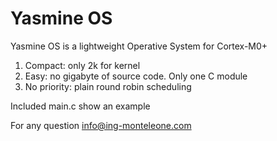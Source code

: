 Yasmine OS
==========

Yasmine OS is a lightweight Operative System for Cortex-M0+

1. Compact: only 2k for kernel
2. Easy: no gigabyte of source code. Only one C module
3. No priority: plain round robin scheduling

Included main.c show an example

For any question info@ing-monteleone.com